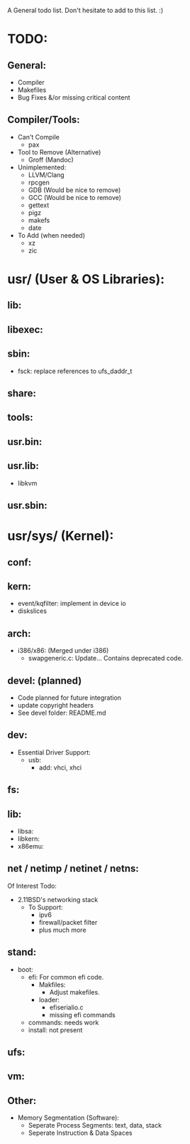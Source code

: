 A General todo list. Don't hesitate to add to this list. :)

# TODO:
## General:
- Compiler
- Makefiles
- Bug Fixes &/or missing critical content

## Compiler/Tools:
- Can't Compile
	- pax
- Tool to Remove (Alternative)
	- Groff (Mandoc)
- Unimplemented:
	- LLVM/Clang
	- rpcgen
	- GDB	(Would be nice to remove)
	- GCC	(Would be nice to remove)
	- gettext
	- pigz
	- makefs
	- date
- To Add (when needed)
	- xz
	- zic

# usr/ (User & OS Libraries):
## lib:

## libexec:

## sbin:
- fsck: replace references to ufs_daddr_t

## share:

## tools:

## usr.bin:

## usr.lib:
- libkvm

## usr.sbin:

# usr/sys/ (Kernel):
## conf:

## kern:
- event/kqfilter: implement in device io
- diskslices
	
## arch:
- i386/x86: (Merged under i386)
	- swapgeneric.c: Update... Contains deprecated code.

## devel: (planned)
- Code planned for future integration
- update copyright headers
- See devel folder: README.md
	
## dev:
- Essential Driver Support:
	- usb:
		- add: vhci, xhci
	
## fs:


## lib:
- libsa:
- libkern:
- x86emu:
	
## net / netimp / netinet / netns:
Of Interest Todo:
- 2.11BSD's networking stack
	- To Support:
		- ipv6
		- firewall/packet filter
		- plus much more

## stand:
- boot:
	- efi: For common efi code.
		- Makfiles:
			- Adjust makefiles. 
		- loader:
			- efiserialio.c
			- missing efi commands
	- commands: needs work
	- install: not present

## ufs:

## vm:

## Other:
- Memory Segmentation (Software):
	- Seperate Process Segments: text, data, stack
	- Seperate Instruction & Data Spaces
